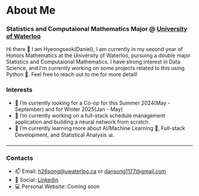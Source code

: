 # About Me 
### Statistics and Computaional Mathematics Major @ <a href="https://uwaterloo.ca/future-students/mathematics">University of Waterloo </a> 

Hi there 👋 I am Hyeongseok(Daniel), I am currently in my second year of Honors Mathematics at the University of Waterloo, pursuing a double major Statistics and Computaional Mathematics. I have strong interest in Data Science, and I'm currently working on some projects related to this using Python 🐍. Feel free to reach out to me for more detail!

### Interests
- 🤔 I’m currently looking for a Co-op for this Summer 2024(May - September) and for Winter 2025(Jan - May)
- 📅 I’m currently working on a full-stack schedule management application and building a neural network from scratch.
- 🌱 I’m currently learning more about AI/Machine Learning 🧠, Full-stack Development, and Statistical Analysis 📊.
---
### Contacts
- 📫 Email: h26song@uwaterloo.ca or dansong1177@gmail.com
- 💬 Social: <a href="https://www.linkedin.com/in/daniel-song0718//">Linkedin</a>
- 💻 Personal Website: Coming soon
